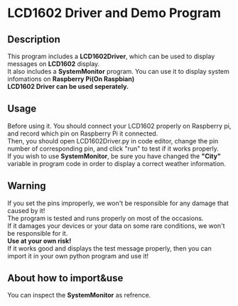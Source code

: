 # LCD1602 Driver and Demo Program
## Description
This program includes a **LCD1602Driver**, which can be used to display messages on **LCD1602** display.  
It also includes a **SystemMonitor** program. You can use it to display system infomations on **Raspberry Pi(On Raspbian)**  
**LCD1602 Driver can be used seperately.**

## Usage
Before using it. You should connect your LCD1602 properly on Raspberry pi, and record which pin on Raspberry Pi it connected.  
Then, you should open LCD1602Driver.py in code editor, change the pin number of corresponding pin, and click "run" to test if it works properly.  
If you wish to use **SystemMonitor**, be sure you have changed the **"City"** variable in program code in order to display a correct weather information.

## Warning
If you set the pins improperly, we won't be responsible for any damage that caused by it!  
The program is tested and runs properly on most of the occasions.  
If it damages your devices or your data on some rare conditions, we won't be responsible for it.  
**Use at your own risk!**   
If it works good and displays the test message properly, then you can import it in your own python program and use it!

## About how to import&use
You can inspect the **SystemMonitor** as refrence.
